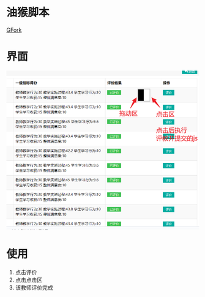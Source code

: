 # 油猴脚本

[GFork](https://greasyfork.org/zh-CN/scripts/468303-%E6%AD%A6%E6%B1%89%E5%A4%A7%E5%AD%A6%E5%AD%A6%E7%94%9F%E8%87%AA%E5%8A%A8%E8%AF%84%E6%95%99)

# 界面

![image](image.png)

# 使用

1. 点击评价
2. 点击点击区
3. 该教师评价完成